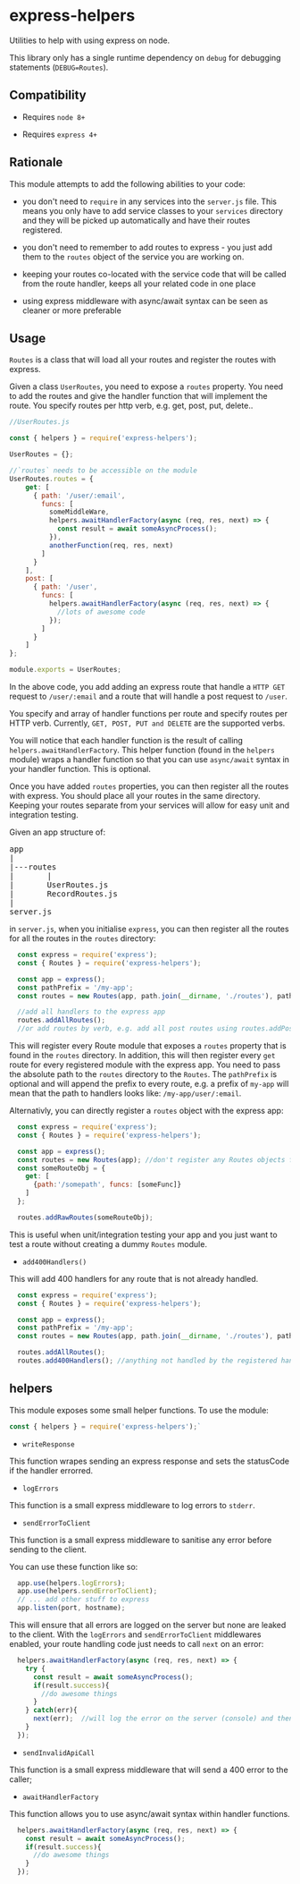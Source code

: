 # express-helpers

Utilities to help with using express on node.

This library only has a single runtime dependency on `debug` for debugging statements (`DEBUG=Routes`).

## Compatibility

- Requires `node 8+`

- Requires `express 4+`

## Rationale

This module attempts to add the following abilities to your code:

- you don't need to `require` in any services into the `server.js` file. This means you only have to add service classes to your `services` directory and they will be picked up automatically and have their routes registered.

- you don't need to remember to add routes to express - you just add them to the `routes` object of the service you are working on.

- keeping your routes co-located with the service code that will be called from the route handler, keeps all your related code in one place

- using express middleware with async/await syntax can be seen as cleaner or more preferable

## Usage

`Routes` is a class that will load all your routes and register the routes with express.

Given a class `UserRoutes`, you need to expose a `routes` property. You need to add the routes and give the handler function that will implement the route.
You specify routes per http verb, e.g. get, post, put, delete..

```javascript
//UserRoutes.js

const { helpers } = require('express-helpers');

UserRoutes = {};

//`routes` needs to be accessible on the module
UserRoutes.routes = {
    get: [
      { path: '/user/:email',
        funcs: [
          someMiddleWare,
          helpers.awaitHandlerFactory(async (req, res, next) => {
            const result = await someAsyncProcess();
          }),
          anotherFunction(req, res, next)
        ]
      }
    ],
    post: [
      { path: '/user',
        funcs: [
          helpers.awaitHandlerFactory(async (req, res, next) => {
            //lots of awesome code
          });
        ]
      }
    ]
};

module.exports = UserRoutes;
```

In the above code, you add adding an express route that handle a `HTTP GET` request to `/user/:email` and a route that
will handle a post request to `/user`.

You specify and array of handler functions per route and specify routes per HTTP verb.
Currently, `GET, POST, PUT and DELETE` are the supported verbs.

You will notice that each handler function is the result of calling `helpers.awaitHandlerFactory`. This helper
function (found in the `helpers` module) wraps a handler function so that you can use `async/await` syntax in your handler function. This is optional.

Once you have added `routes` properties, you can then register all the routes with express. You should place all your routes in the same directory.
Keeping your routes separate from your services will allow for easy unit and integration testing.

Given an app structure of:

<pre>
app
|
|---routes
|       |
|       UserRoutes.js
|       RecordRoutes.js
|
server.js
</pre>

in `server.js`, when you initialise `express`, you can then register all the routes for all the routes in the `routes` directory:

```javascript
  const express = require('express');
  const { Routes } = require('express-helpers');

  const app = express();
  const pathPrefix = '/my-app';
  const routes = new Routes(app, path.join(__dirname, './routes'), pathPrefix);

  //add all handlers to the express app
  routes.addAllRoutes();
  //or add routes by verb, e.g. add all post routes using routes.addPostRoutes(), or add all delete routes..
```

This will register every Route module that exposes a `routes` property that is found in the `routes` directory.
In addition, this will then register every `get` route for every registered module with the express app.
You need to pass the absolute path to the `routes` directory to the `Routes`.
The `pathPrefix` is optional and will append the prefix to every route, e.g. a prefix of `my-app` will mean that the path to handlers looks like: `/my-app/user/:email`.

Alternativly, you can directly register a `routes` object with the express app:

```javascript
  const express = require('express');
  const { Routes } = require('express-helpers');

  const app = express();
  const routes = new Routes(app); //don't register any Routes objects from a directory
  const someRouteObj = { 
    get: [
      {path:'/somepath', funcs: [someFunc]}
    ]
  };

  routes.addRawRoutes(someRouteObj);
```

This is useful when unit/integration testing your app and you just want to test a route without creating a dummy `Routes` module.

- `add400Handlers()`

This will add 400 handlers for any route that is not already handled.

```javascript
  const express = require('express');
  const { Routes } = require('express-helpers');

  const app = express();
  const pathPrefix = '/my-app';
  const routes = new Routes(app, path.join(__dirname, './routes'), pathPrefix);

  routes.addAllRoutes();
  routes.add400Handlers(); //anything not handled by the registered handlers will end up here.
```

## helpers

This module exposes some small helper functions.
To use the module:

```javascript
const { helpers } = require('express-helpers');`
```

- `writeResponse`

This function wrapes sending an express response and sets the statusCode if the handler errorred.

- `logErrors`

This function is a small express middleware to log errors to `stderr`.

- `sendErrorToClient`

This function is a small express middleware to sanitise any error before sending to the client.

You can use these function like so:

```javascript
  app.use(helpers.logErrors);
  app.use(helpers.sendErrorToClient);
  // ... add other stuff to express
  app.listen(port, hostname);
```

This will ensure that all errors are logged on the server but none are leaked to the client.
With the `logErrors` and `sendErrorToClient` middlewares enabled, your route handling code just needs to call `next` on an error:

```javascript
  helpers.awaitHandlerFactory(async (req, res, next) => {
    try {
      const result = await someAsyncProcess();
      if(result.success){
        //do awesome things
      }
    } catch(err){
      next(err);  //will log the error on the server (console) and then call `sendErrorToClient` with the error;
    }
  });  
```

- `sendInvalidApiCall`

This function is a small express middleware that will send a 400 error to the caller;

- `awaitHandlerFactory`

This function allows you to use async/await syntax within handler functions.

```javascript
  helpers.awaitHandlerFactory(async (req, res, next) => {
    const result = await someAsyncProcess();
    if(result.success){
      //do awesome things
    }
  });
```
